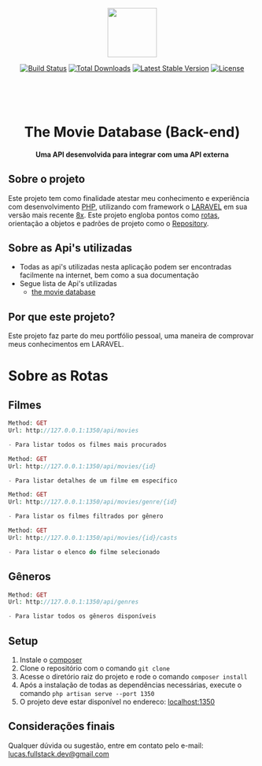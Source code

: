 
<p align="center"><img src="https://laravel.com/img/logomark.min.svg" width="100"></p>

<p align="center">
<a href="https://travis-ci.org/laravel/framework"><img src="https://travis-ci.org/laravel/framework.svg" alt="Build Status"></a>
<a href="https://packagist.org/packages/laravel/framework"><img src="https://poser.pugx.org/laravel/framework/d/total.svg" alt="Total Downloads"></a>
<a href="https://packagist.org/packages/laravel/framework"><img src="https://poser.pugx.org/laravel/framework/v/stable.svg" alt="Latest Stable Version"></a>
<a href="https://packagist.org/packages/laravel/framework"><img src="https://poser.pugx.org/laravel/framework/license.svg" alt="License"></a>
</p>

<br><br><br>

<h1 align="center">The Movie Database (Back-end)</h1>
<h4 align="center">Uma API desenvolvida para integrar com uma API externa</h4>

## Sobre o projeto
Este projeto tem como finalidade atestar meu conhecimento e experiência com desenvolvimento [PHP](https://www.php.net/manual/pt_BR/intro-whatis.php), utilizando com framework o [LARAVEL](https://laravel.com/) em sua versão mais recente [8x](https://laravel.com/docs/8.x/releases). Este projeto engloba pontos como [rotas](https://laravel.com/docs/8.x/routing), orientação a objetos e padrões de projeto como o [Repository](https://medium.com/laraveltips/voc%C3%AA-entende-repository-pattern-voc%C3%AA-est%C3%A1-certo-disso-d739ecaf544e).

## Sobre as Api's utilizadas
- Todas as api's utilizadas nesta aplicação podem ser encontradas facilmente na internet, bem como a sua documentação
- Segue lista de Api's utilizadas
   - [the movie database](https://developers.themoviedb.org/3)
   
## Por que este projeto?
Este projeto faz parte do meu portfólio pessoal, uma maneira de comprovar meus conhecimentos em LARAVEL.

# Sobre as Rotas
## Filmes
```php
Method: GET
Url: http://127.0.0.1:1350/api/movies

- Para listar todos os filmes mais procurados
```
```php
Method: GET
Url: http://127.0.0.1:1350/api/movies/{id}

- Para listar detalhes de um filme em específico
```
```php
Method: GET
Url: http://127.0.0.1:1350/api/movies/genre/{id}

- Para listar os filmes filtrados por gênero
```
```php
Method: GET
Url: http://127.0.0.1:1350/api/movies/{id}/casts

- Para listar o elenco do filme selecionado
```
## Gêneros
```php
Method: GET
Url: http://127.0.0.1:1350/api/genres

- Para listar todos os gêneros disponíveis
```
## Setup
1. Instale o [composer](https://getcomposer.org/download/)
2. Clone o repositório com o comando `git clone`
3. Acesse o diretório raiz do projeto e rode o comando `composer install`
4. Após a instalação de todas as dependências necessárias, execute o comando `php artisan serve --port 1350`
8. O projeto deve estar disponível no endereco: [localhost:1350](http://localhost:1350/) 

## Considerações finais
Qualquer dúvida ou sugestão, entre em contato pelo e-mail: lucas.fullstack.dev@gmail.com

